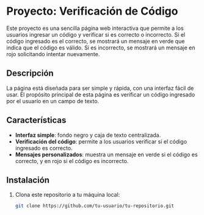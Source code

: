# Proyecto: Verificación de Código

Este proyecto es una sencilla página web interactiva que permite a los usuarios ingresar un código y verificar si es correcto o incorrecto. Si el código ingresado es el correcto, se mostrará un mensaje en verde que indica que el código es válido. Si es incorrecto, se mostrará un mensaje en rojo solicitando intentar nuevamente.

## Descripción

La página está diseñada para ser simple y rápida, con una interfaz fácil de usar. El propósito principal de esta página es verificar un código ingresado por el usuario en un campo de texto.

## Características

- **Interfaz simple**: fondo negro y caja de texto centralizada.
- **Verificación del código**: permite a los usuarios verificar si el código ingresado es correcto.
- **Mensajes personalizados**: muestra un mensaje en verde si el código es correcto, y en rojo si el código es incorrecto.

## Instalación

1. Clona este repositorio a tu máquina local:
   ```bash
   git clone https://github.com/tu-usuario/tu-repositorio.git
